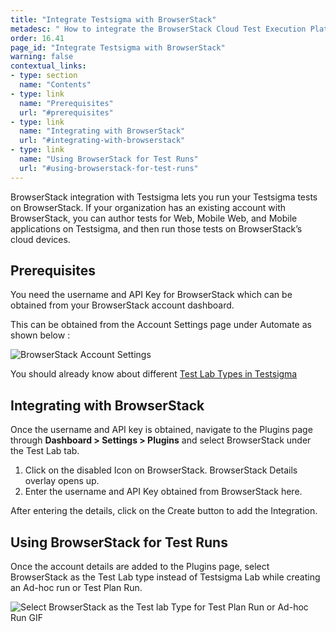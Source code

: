 ```yaml
---
title: "Integrate Testsigma with BrowserStack"
metadesc: " How to integrate the BrowserStack Cloud Test Execution Platform with Testsigma"
order: 16.41
page_id: "Integrate Testsigma with BrowserStack"
warning: false
contextual_links:
- type: section
  name: "Contents"
- type: link
  name: "Prerequisites"
  url: "#prerequisites"
- type: link
  name: "Integrating with BrowserStack"
  url: "#integrating-with-browserstack"
- type: link
  name: "Using BrowserStack for Test Runs"
  url: "#using-browserstack-for-test-runs"
---
```

BrowserStack integration with Testsigma lets you run your Testsigma tests on BrowserStack.
If your organization has an existing account with BrowserStack, you can author tests for Web, Mobile Web, and Mobile applications on Testsigma, and then run those tests on BrowserStack’s cloud devices.

## **Prerequisites**

You need the username and API Key for BrowserStack which can be obtained from your BrowserStack account dashboard.

This can be obtained from the Account Settings page under Automate as shown below :

![BrowserStack Account Settings](https://docs.testsigma.com/images/browserstack/browserstack-account-settings-username-api-keys.png)

You should already know about different [Test Lab Types in Testsigma](https://testsigma.com/docs/test-management/test-plans/supported-test-lab-types/)

## **Integrating with BrowserStack**

Once the username and API key is obtained, navigate to the Plugins page through **Dashboard > Settings > Plugins** and select BrowserStack under the Test Lab tab.

  1. Click on the disabled Icon on BrowserStack. BrowserStack Details overlay opens up.
  2. Enter the username and API Key obtained from BrowserStack here.

After entering the details, click on the Create button to add the Integration.

## **Using BrowserStack for Test Runs**

Once the account details are added to the Plugins page, select BrowserStack as the Test Lab type instead of Testsigma Lab while creating an Ad-hoc run or Test Plan Run.

![Select BrowserStack as the Test lab Type for Test Plan Run or Ad-hoc Run GIF](https://docs.testsigma.com/images/browserstack/select-test-lab-browserstack-gif.png)


